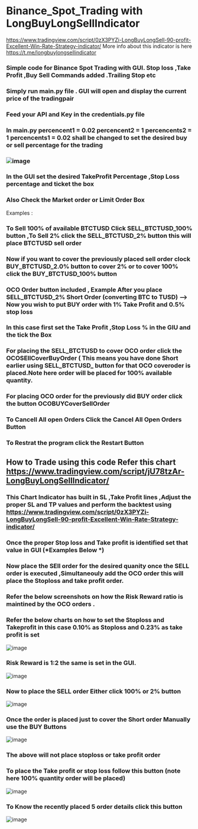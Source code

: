 # Binance_Spot_Trading with LongBuyLongSellIndicator
https://www.tradingview.com/script/0zX3PYZi-LongBuyLongSell-90-profit-Excellent-Win-Rate-Strategy-indicator/
More info about this indicator is here https://t.me/longbuylongsellindicator
### Simple code for Binance Spot Trading with GUI. Stop loss ,Take Profit ,Buy Sell Commands added .Trailing Stop etc
### Simply run main.py file . GUI will open and display the current price of the tradingpair 
### Feed your API and Key in the credentials.py file
### In main.py percencent1 = 0.02 percencent2 = 1  percencents2 = 1 percencents1 = 0.02  shall be changed to set the desired buy or sell percentage for the trading
### ![image](https://github.com/programjio/Binance_Spot_Trading/assets/56245199/8847a34e-23a5-4f61-88f9-c85b99f066d9)
### In the GUI set the desired TakeProfit Percentage ,Stop Loss percentage and ticket the box 
### Also Check the Market order or Limit Order Box 
Examples :
### To Sell 100% of available BTCTUSD Click SELL_BTCTUSD_100% button ,To Sell 2% click the SELL_BTCTUSD_2% button this will place BTCTUSD sell order
### Now if you want to cover the previously placed sell order clock BUY_BTCTUSD_2.0% button to cover 2% or to cover 100% click the BUY_BTCTUSD_100% button
### OCO Order button included , Example After you place SELL_BTCTUSD_2% Short Order (converting BTC to TUSD) --> Now you wish to put BUY order with 1% Take Profit and 0.5% stop loss 
### In this case first set the Take Profit ,Stop Loss % in the GIU and the tick the Box 
### For placing the SELL_BTCTUSD to cover OCO order click the OCOSEllCoverBuyOrder ( This means you have done Short earlier using SELL_BTCTUSD_ button for that OCO coveroder is placed.Note here order will be placed for 100% available quantity.
### For placing OCO order for the previously did BUY order click the button OCOBUYCoverSellOrder
### To Cancell All open Orders Click the Cancel All Open Orders Button
### To Restrat the program click the Restart Button
## How to Trade using this code Refer this chart https://www.tradingview.com/script/jU78tzAr-LongBuyLongSellIndicator/
### This Chart Indicator has built in SL ,Take Profit lines ,Adjust the proper SL and TP values and perform the backtest using https://www.tradingview.com/script/0zX3PYZi-LongBuyLongSell-90-profit-Excellent-Win-Rate-Strategy-indicator/
### Once the proper Stop loss and Take profit is identified set that value in GUI (*Examples Below *)
### Now place the SEll order for the desired quanity once the SELL order is executed ,Simultaneouly add the OCO order this will place the Stoploss and take profit order.
### Refer the below screenshots on how the Risk Reward ratio is maintined by the OCO orders .

### Refer the below charts on how to set the Stoploss and Takeprofit in this case 0.10% as Stoploss and 0.23% as take profit is set
![image](https://github.com/programjio/Binance_Spot_Trading/assets/56245199/f5565fe4-f598-48ca-9bc1-be3ddaa610b0)
### Risk Reward is 1:2 the same is set in the GUI.
![image](https://github.com/programjio/Binance_Spot_Trading/assets/56245199/d937fa7f-e5b0-4c42-bbc6-1af7b84ed9bb)
### Now to place the SELL order Either click 100% or 2% button
![image](https://github.com/programjio/Binance_Spot_Trading/assets/56245199/d2960ef2-815d-4438-8077-5e9fdc7517ab)

### Once the order is placed just to cover the Short order Manually use the BUY Buttons
![image](https://github.com/programjio/Binance_Spot_Trading/assets/56245199/7860ca99-bd69-40e1-8fd0-3f51fed1348d)

### The above will not place stoploss or take profit order
### To place the Take profit or stop loss follow this button (note here 100% quantity order will be placed)
![image](https://github.com/programjio/Binance_Spot_Trading/assets/56245199/eacaaae5-c404-4687-834c-2070e4d8dfd4)

### To Know the recently placed 5 order details click this button
![image](https://github.com/programjio/Binance_Spot_Trading/assets/56245199/a45d33fc-4772-4a38-9876-fedac43c36f5)

